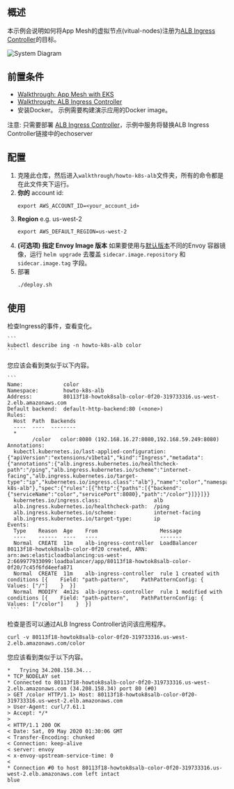 ## 概述

本示例会说明如何将App Mesh的虚拟节点(vitual-nodes)注册为[ALB Ingress Controller](https://github.com/kubernetes-sigs/aws-alb-ingress-controller)的目标。

![System Diagram](./howto-k8s-alb.png "System Diagram")

## 前置条件
- [Walkthrough: App Mesh with EKS](../eks/)
- [Walkthrough: ALB Ingress Controller](https://kubernetes-sigs.github.io/aws-load-balancer-controller/v1.1/guide/walkthrough/echoserver/#deploy-the-alb-ingress-controller)
- 安装Docker。 示例需要构建演示应用的Docker image。

注意: 只需要部署 [ALB Ingress Controller](https://kubernetes-sigs.github.io/aws-load-balancer-controller/v1.1/guide/walkthrough/echoserver/#deploy-the-alb-ingress-controller)，示例中服务将替换ALB Ingress Controller链接中的echoserver

## 配置

1. 克隆此仓库，然后进入`walkthrough/howto-k8s-alb`文件夹，所有的命令都是在此文件夹下运行。
2. **你的** account id:
    ```
    export AWS_ACCOUNT_ID=<your_account_id>
    ```
3. **Region** e.g. us-west-2
    ```
    export AWS_DEFAULT_REGION=us-west-2
    ```
4. **(可选项) 指定 Envoy Image 版本** 如果要使用与[默认版本](https://github.com/aws/eks-charts/tree/master/stable/appmesh-controller#configuration)不同的Envoy 容器镜像，运行 `helm upgrade` 去覆盖 `sidecar.image.repository` 和 `sidecar.image.tag` 字段。
5. 部署
    ```.
    ./deploy.sh
    ```

## 使用

检查Ingress的事件，查看变化。

    ```
    kubectl describe ing -n howto-k8s-alb color
    ```

您应该会看到类似于以下内容。

    ```
    Name:             color
    Namespace:        howto-k8s-alb
    Address:          80113f18-howtok8salb-color-0f20-319733316.us-west-2.elb.amazonaws.com
    Default backend:  default-http-backend:80 (<none>)
    Rules:
      Host  Path  Backends
      ----  ----  --------
      *
            /color   color:8080 (192.168.16.27:8080,192.168.59.249:8080)
    Annotations:
      kubectl.kubernetes.io/last-applied-configuration:  {"apiVersion":"extensions/v1beta1","kind":"Ingress","metadata":{"annotations":{"alb.ingress.kubernetes.io/healthcheck-path":"/ping","alb.ingress.kubernetes.io/scheme":"internet-facing","alb.ingress.kubernetes.io/target-type":"ip","kubernetes.io/ingress.class":"alb"},"name":"color","namespace":"howto-k8s-alb"},"spec":{"rules":[{"http":{"paths":[{"backend":{"serviceName":"color","servicePort":8080},"path":"/color"}]}}]}}
      kubernetes.io/ingress.class:                 alb
      alb.ingress.kubernetes.io/healthcheck-path:  /ping
      alb.ingress.kubernetes.io/scheme:            internet-facing
      alb.ingress.kubernetes.io/target-type:       ip
    Events:
      Type    Reason  Age    From                    Message
      ----    ------  ----   ----                    -------
      Normal  CREATE  11m    alb-ingress-controller  LoadBalancer 80113f18-howtok8salb-color-0f20 created, ARN: arn:aws:elasticloadbalancing:us-west-2:669977933099:loadbalancer/app/80113f18-howtok8salb-color-0f20/7c45f6fd4eefa871
      Normal  CREATE  11m    alb-ingress-controller  rule 1 created with conditions [{    Field: "path-pattern",    PathPatternConfig: {      Values: ["/"]    }  }]
      Normal  MODIFY  4m12s  alb-ingress-controller  rule 1 modified with conditions [{    Field: "path-pattern",    PathPatternConfig: {      Values: ["/color"]    }  }]
     ```

检查是否可以通过ALB Ingress Controller访问该应用程序。

```
curl -v 80113f18-howtok8salb-color-0f20-319733316.us-west-2.elb.amazonaws.com/color
```

您应该看到类似于以下内容。

```
*   Trying 34.208.158.34...
* TCP_NODELAY set
* Connected to 80113f18-howtok8salb-color-0f20-319733316.us-west-2.elb.amazonaws.com (34.208.158.34) port 80 (#0)
> GET /color HTTP/1.1> Host: 80113f18-howtok8salb-color-0f20-319733316.us-west-2.elb.amazonaws.com
> User-Agent: curl/7.61.1
> Accept: */*
>
< HTTP/1.1 200 OK
< Date: Sat, 09 May 2020 01:30:06 GMT
< Transfer-Encoding: chunked
< Connection: keep-alive
< server: envoy
< x-envoy-upstream-service-time: 0
<
* Connection #0 to host 80113f18-howtok8salb-color-0f20-319733316.us-west-2.elb.amazonaws.com left intact
blue
```
